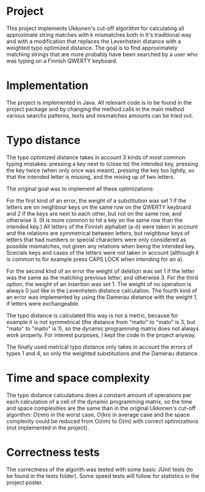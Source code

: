 # Project

This project implements Ukkonen's cut-off algorithm for calculating all approximate string matches with k mismatches both in it's traditional way and with a modification that replaces the Levenhstein distance with a weighted typo optimized distance. The goal is to find approximately matching strings that are more probably have been searched by a user who was typing on a Finnish QWERTY keyboard. 

# Implementation

The project is implemented in Java. All relevant code is to be found in the project package and by changing the method calls in the main method various searchs patterns, texts and mismatches amounts can be tried out.

# Typo distance

The typo optimized distance takes in account 3 kinds of most common typing mistakes: pressing a key next to (close to) the intended key, pressing the key twice (when only once was meant), pressing the key too lightly, so that the intended letter is missing, and the mixing up of two letters.

The original goal was to implement all these optimizations:

For the first kind of an error, the weight of a substitution was set 1 if the letters are on neighbour keys on the same row on the QWERTY keyboard and 2 if the keys are next to each other, but not on the same row, and otherwise 3. (It is more common to hit a key on the same row than the intended key.) All letters of the Finnish alphabet (a-ö) were taken in account and the relations are symmetrical between letters, but neighbour keys of letters that had numbers or special characters were only considered as possible mismatches, not given any relations when being the intended key. Scecials keys and cases of the letters were not taken in account (although it is common to for example press CAPS LOCK when intending for an a).

For the second kind of an error the weight of deletion was set 1 if the letter was the same as the matching previous letter, and otherwise 3. For the third option, the weight of an insertion was set 1. The weight of no operation is always 0 just like in the Levenhstein distance calculation. The fourth kind of an error was implemented by using the Damerau distance with the weight 1, if letters were exchangeable.

The typo distance is calculated this way is not a metric, because for example it is not symmetrical (the distance from "maito" to "mato" is 3, but "mato" to "maito" is 1), so the dynamic programming matrix does not always work properly. For interest purposes, I kept the code in the project anyway.

The finally used metrical typo distance only takes in account the errors of types 1 and 4, so only the weighted substitutions and the Damerau distance.

# Time and space complexity

The typo distance calculations does a constant amount of operations per each calculation of a cell of the dynamic programming matrix, so the time and space complexities are the same than in the original Ukkonen's cut-off algorithm: O(nm) in the worst case, O(kn) in average case and the space complexity could be reduced from O(nm) to O(m) with correct optimizations (not implemented in the project).

# Correctness tests

The correctness of the algorith was tested with some basic JUnit tests (to be found in the tests folder). Some speed tests will follow for statistics in the project poster.
